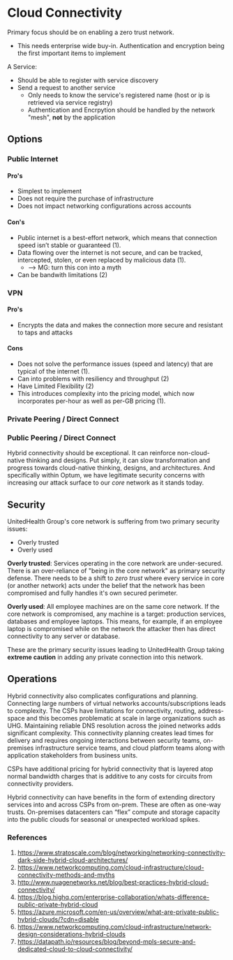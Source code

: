 # Cloud Connectivity

Primary focus should be on enabling a zero trust network.

- This needs enterprise wide buy-in. Authentication and encryption being the first important items to implement

A Service:

- Should be able to register with service discovery
- Send a request to another service
  - Only needs to know the service's registered name (host or ip is retrieved via service registry)
  - Authentication and Encrpytion should be handled by the network "mesh", **not** by the application

## Options

### Public Internet

#### Pro's

- Simplest to implement
- Does not require the purchase of infrastructure
- Does not impact networking configurations across accounts

#### Con's

- Public internet is a best-effort network, which means that connection speed isn’t stable or guaranteed (1).
- Data flowing over the internet is not secure, and can be tracked, intercepted, stolen, or even replaced by malicious data (1).
  - --> MG: turn this con into a myth
- Can be bandwith limitations (2)

### VPN

#### Pro's

- Encrypts the data and makes the connection more secure and resistant to taps and attacks

#### Cons

- Does not solve the performance issues (speed and latency) that are typical of the internet (1).
- Can into problems with resiliency and throughput (2)
- Have Limited Flexibility (2)
- This introduces complexity into the pricing model, which now incorporates per-hour as well as per-GB pricing (1).

### Private Peering / Direct Connect

### Public Peering / Direct Connect

Hybrid connectivity should be exceptional. It can reinforce non-cloud-native thinking and designs. Put simply, it can slow transformation and progress towards cloud-native thinking, designs, and architectures. And specifically within Optum, we have legitimate security concerns with increasing our attack surface to our _core_ network as it stands today.

## Security

UnitedHealth Group's core network is suffering from two primary security issues:

- Overly trusted
- Overly used

**Overly trusted**: Services operating in the core network are under-secured. There is an over-reliance of "being in the core network" as primary security defense. There needs to be a shift to _zero trust_ where every service in core (or another network) acts under the belief that the network has been compromised and fully handles it's own secured perimeter.

**Overly used**: All employee machines are on the same core network. If the core network is compromised, any machine is a target: production services, databases and employee laptops. This means, for example, if an employee laptop is compromised while on the network the attacker then has direct connectivity to any server or database.

These are the primary security issues leading to UnitedHealth Group taking **extreme caution** in adding any private connection into this network.

## Operations

Hybrid connectivity also complicates configurations and planning. Connecting large numbers of virtual networks accounts/subscriptions leads to complexity. The CSPs have limitations for connectivity, routing, address-space and this becomes problematic at scale in large organizations such as UHG. Maintaining reliable DNS resolution across the joined networks adds significant complexity. This connectivity planning creates lead times for delivery and requires ongoing interactions between security teams, on-premises infrastructure service teams, and cloud platform teams along with application stakeholders from business units.

CSPs have additional pricing for hybrid connectivity that is layered atop normal bandwidth charges that is additive to any costs for circuits from connectivity providers.

Hybrid connectivity can have benefits in the form of extending directory services into and across CSPs from on-prem. These are often as one-way trusts. On-premises datacenters can “flex” compute and storage capacity into the public clouds for seasonal or unexpected workload spikes.

### References

1. https://www.stratoscale.com/blog/networking/networking-connectivity-dark-side-hybrid-cloud-architectures/
2. https://www.networkcomputing.com/cloud-infrastructure/cloud-connectivity-methods-and-myths
3. http://www.nuagenetworks.net/blog/best-practices-hybrid-cloud-connectivity/
4. https://blog.highq.com/enterprise-collaboration/whats-difference-public-private-hybrid-cloud
5. https://azure.microsoft.com/en-us/overview/what-are-private-public-hybrid-clouds/?cdn=disable
6. https://www.networkcomputing.com/cloud-infrastructure/network-design-considerations-hybrid-clouds
7. https://datapath.io/resources/blog/beyond-mpls-secure-and-dedicated-cloud-to-cloud-connectivity/
